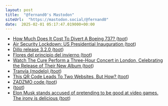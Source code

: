 ```yaml
---
layout: post
title:  "@fernand0's Mastodon"
siteUrl:  "https://mastodon.social/@fernand0"
date:  2025-02-01 05:17:47.019000+00:00
---
```

*  [How Much Does It Cost To Divert A Boeing 737?  ](https://simpleflying.com/how-much-does-it-cost-to-divert-a-boeing-737/) ([toot](https://mastodon.social/@fernand0/113926934824028886))
*  [Air Security Lockdown: US Presidential Inauguration ](https://www.airwaysmag.com/new-post/aviation-protocols-u-s-presidential-inauguratio) ([toot](https://mastodon.social/@fernand0/113926271087998052))
*  [Dillo release 3.2.0 ](https://dillo-browser.github.io/release/3.2.0) ([toot](https://mastodon.social/@fernand0/113924469895320398))
*  [Flores del principio del invierno ](https://avecesunafoto.wordpress.com/2025/01/31/flores-del-principio-del-invierno) ([toot](https://mastodon.social/@fernand0/113924461852630661))
*  [Watch The Cure Perform a Three-Hour Concert in London, Celebrating the Release of Their New Album ](https://www.openculture.com/2024/11/watch-the-cure-perform-a-three-hour-concert-in-london-celebrating-the-release-of-their-new-album.htm) ([toot](https://mastodon.social/@fernand0/113924103236847163))
*  [Tranvía (modelo) ](https://www.flickr.com/photos/fernand0/54286802715) ([toot](https://mastodon.social/@fernand0/113923883169904467))
*  [This QR Code Leads To Two Websites, But How? ](https://hackaday.com/2025/01/23/this-qr-code-leads-to-two-websites-but-how) ([toot](https://mastodon.social/@fernand0/113923833820247839))
*  [ZADZMO code ](https://zadzmo.org/code/nepenthes) ([toot](https://mastodon.social/@fernand0/113923575753082483))
*  [ ](https://nixnet.social/users/sl1200) ([toot](https://mastodon.social/@fernand0/113923310887469189))
*  [Elon Musk stands accused of pretending to be good at video games. The irony is delicious ](https://www.theguardian.com/games/2025/jan/20/elon-musk-stands-accused-of-pretending-to-be-good-at-video-games-the-irony-is-deliciou) ([toot](https://mastodon.social/@fernand0/113922875148112044))
